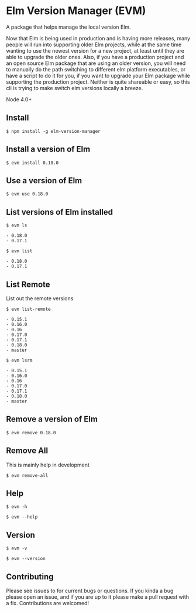 # Elm Version Manager (EVM)

A package that helps manage the local version Elm.


Now that Elm is being used in production and is having more releases, many people will run into supporting older Elm projects, while at the same time wanting to use the newest version for a new project, at least until they are able to upgrade the older ones. Also, if you have a production project and an open source Elm package that are using an older version, you will need to manually do the path switching to different elm platform executables, or have a script to do it for you, if you want to upgrade your Elm package while supporting the production project. Neither is quite shareable or easy, so this cli is trying to make switch elm versions locally a breeze.




Node 4.0+


## Install

```
$ npm install -g elm-version-manager
```

## Install a version of Elm

```
$ evm install 0.18.0
```

## Use a version of Elm

```
$ evm use 0.18.0
```

## List versions of Elm installed

```
$ evm ls

- 0.18.0
- 0.17.1
```

```
$ evm list

- 0.18.0
- 0.17.1
```

## List Remote

List out the remote versions

```
$ evm list-remote

- 0.15.1
- 0.16.0
- 0.16
- 0.17.0
- 0.17.1
- 0.18.0
- master
```

```
$ evm lsrm

- 0.15.1
- 0.16.0
- 0.16
- 0.17.0
- 0.17.1
- 0.18.0
- master
```

## Remove a version of Elm

```
$ evm remove 0.18.0
```

## Remove All

This is mainly help in development

```
$ evm remove-all
```

## Help

```
$ evm -h
```

```
$ evm --help
```

## Version

```
$ evm -v
```

```
$ evm --version
```


## Contributing

Please see issues to for current bugs or questions. If you kinda a bug please open an issue, and if you are up to it please make a pull request with a fix. Contributions are welcomed!

